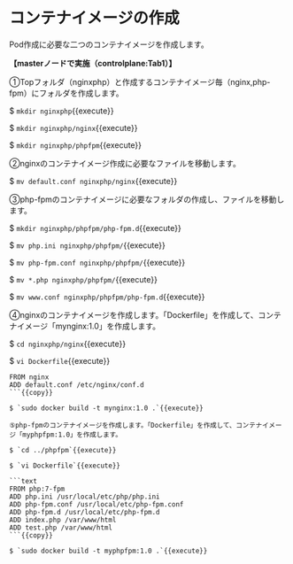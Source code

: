 # コンテナイメージの作成

Pod作成に必要な二つのコンテナイメージを作成します。  

**【masterノードで実施（controlplane:Tab1）】**  

①Topフォルダ（nginxphp）と作成するコンテナイメージ毎（nginx,php-fpm）にフォルダを作成します。  

$ `mkdir nginxphp`{{execute}}  

$ `mkdir nginxphp/nginx`{{execute}}  

$ `mkdir nginxphp/phpfpm`{{execute}}  

②nginxのコンテナイメージ作成に必要なファイルを移動します。  

$ `mv default.conf nginxphp/nginx`{{execute}}  

③php-fpmのコンテナイメージに必要なフォルダの作成し、ファイルを移動します。  

$ `mkdir nginxphp/phpfpm/php-fpm.d`{{execute}}  

$ `mv php.ini nginxphp/phpfpm/`{{execute}}  

$ `mv php-fpm.conf nginxphp/phpfpm/`{{execute}}  

$ `mv *.php nginxphp/phpfpm/`{{execute}}  

$ `mv www.conf nginxphp/phpfpm/php-fpm.d`{{execute}}  

④nginxのコンテナイメージを作成します。「Dockerfile」を作成して、コンテナイメージ「mynginx:1.0」を作成します。  

$ `cd nginxphp/nginx`{{execute}}  

$ `vi Dockerfile`{{execute}}  

```text
FROM nginx
ADD default.conf /etc/nginx/conf.d
```{{copy}}

$ `sudo docker build -t mynginx:1.0 .`{{execute}}  

⑤php-fpmのコンテナイメージを作成します。「Dockerfile」を作成して、コンテナイメージ「myphpfpm:1.0」を作成します。  
  
$ `cd ../phpfpm`{{execute}}  

$ `vi Dockerfile`{{execute}}  

```text
FROM php:7-fpm
ADD php.ini /usr/local/etc/php/php.ini
ADD php-fpm.conf /usr/local/etc/php-fpm.conf
ADD php-fpm.d /usr/local/etc/php-fpm.d
ADD index.php /var/www/html
ADD test.php /var/www/html
```{{copy}}

$ `sudo docker build -t myphpfpm:1.0 .`{{execute}}  
